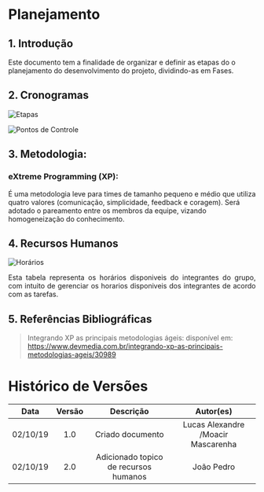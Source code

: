 # Planejamento


## 1. Introdução

<p align="justify">

Este documento tem a finalidade de organizar e definir as etapas do o planejamento do desenvolvimento do projeto, dividindo-as em Fases.
</p>

## 2. Cronogramas
![Etapas](https://github.com/Requisitos2-2019/Waze/blob/master/docs/img/Planejamento1.jpg?raw=true)

![Pontos de Controle](https://github.com/Requisitos2-2019/Waze/blob/master/docs/img/Planejamento2.jpg?raw=true)


## 3. Metodologia:

###  eXtreme Programming (XP):
É uma metodologia leve para times de tamanho pequeno e médio que utiliza quatro valores (comunicação, simplicidade, feedback e coragem). Será adotado o pareamento entre os membros da equipe, vizando homogeneização do conhecimento.

## 4. Recursos Humanos

![Horários](https://github.com/Requisitos2-2019/Waze/blob/master/docs/img/horarios.jpg?raw=true)

<p align="justify">Esta tabela representa os horários disponiveis do integrantes do grupo, com intuito de gerenciar os horarios disponiveis dos integrantes de acordo com as tarefas.</p>


## 5. Referências Bibliográficas

>Integrando XP as principais metodologias ágeis: disponível em: https://www.devmedia.com.br/integrando-xp-as-principais-metodologias-ageis/30989


# Histórico de Versões

| Data | Versão | Descrição | Autor(es) |
|:--:|:--:|:--:|:--:|
|02/10/19|1.0|Criado documento|Lucas Alexandre /Moacir Mascarenha|
|02/10/19|2.0| Adicionado topico de recursos humanos|João Pedro|